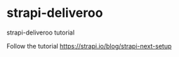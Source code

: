 # strapi-deliveroo

strapi-deliveroo tutorial

Follow the tutorial https://strapi.io/blog/strapi-next-setup
